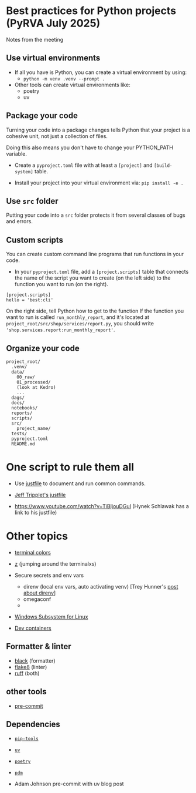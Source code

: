 # Best practices for Python projects (PyRVA July 2025)

Notes from the meeting

## Use virtual environments
- If all you have is Python, you can create a virtual environment by using:
  - `python -m venv .venv --prompt .`
- Other tools can create virtual environments like:
  - poetry
  - uv


## Package your code
Turning your code into a package changes tells Python that your project is a cohesive unit, not just a collection of files.

Doing this also means you don't have to change your PYTHON_PATH variable.

- Create a `pyproject.toml` file with at least a `[project]` and `[build-system]` table.

- Install your project into your virtual environment via: `pip install -e .`

## Use `src` folder
Putting your code into a `src` folder protects it from several classes of bugs and errors.

## Custom scripts
You can create custom command line programs that run functions in your code.

- In your `pyproject.toml` file, add a `[project.scripts]` table that connects the name of the script you want to create (on the left side) to the function you want to run (on the right). 

```
[project.scripts]
hello = 'best:cli'
```

On the right side, tell Python how to get to the function If the function you want to run is called `run_monthly_report`, and it's located at `project_root/src/shop/services/report.py`, you should write `'shop.services.report:run_monthly_report'`.

## Organize your code

```
project_root/
  .venv/
  data/
    00_raw/
    01_processed/
    (look at Kedro)
    ...
  dags/
  docs/
  notebooks/
  reports/
  scripts/
  src/
    project_name/
  tests/
  pyproject.toml
  README.md
```

# One script to rule them all

- Use [justfile](https://just.systems/) to document and run common commands.

- [Jeff Tripplet's justfile](https://github.com/jefftriplett/scripts-to-rule-them-all)

- https://www.youtube.com/watch?v=TiBIjouDGuI (Hynek Schlawak has a link to his justfile)

# Other topics

- [terminal colors](https://starship.rs/presets/#gruvbox-rainbow)
- [z](https://github.com/rupa/z)  (jumping around the terminalxs)

- Secure secrets and env vars
    - direnv (local env vars, auto activating venv) [Trey Hunner's [post about direnv](https://treyhunner.com/2024/10/switching-from-virtualenvwrapper-to-direnv-starship-and-uv/)]
    - omegaconf
    - 

- [Windows Subsystem for Linux](https://learn.microsoft.com/en-us/windows/wsl/install)
- [Dev containers](https://containers.dev/)

## Formatter & linter
- [black](https://black.readthedocs.io/en/stable/index.html) (formatter)
- [flake8](https://flake8.pycqa.org/en/latest/) (linter)
- [ruff](https://docs.astral.sh/ruff/formatter/) (both)

## other tools
- [pre-commit](https://pre-commit.com/)

## Dependencies
- [`pip-tools`](https://pip-tools.readthedocs.io/en/stable/)
- [`uv`](https://docs.astral.sh/uv/)
- [`poetry`](https://python-poetry.org/)
- [`pdm`](https://pdm-project.org/latest/)

- Adam Johnson pre-commit with uv blog post